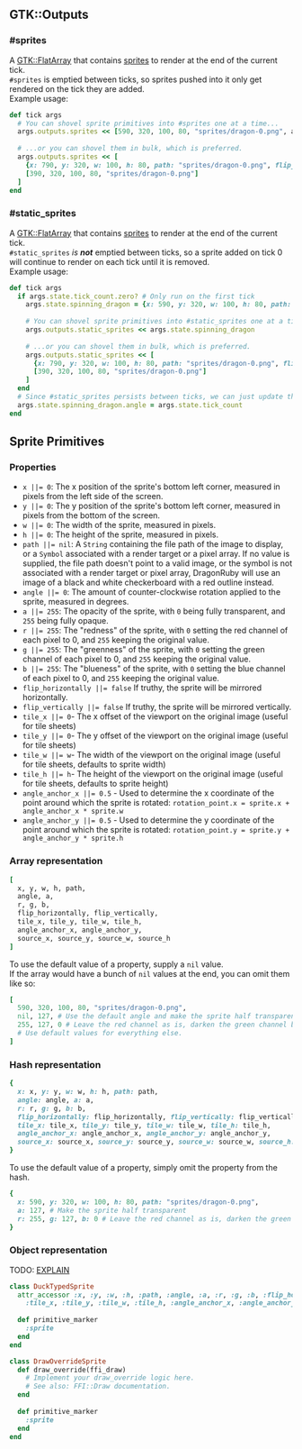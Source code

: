 ## GTK::Outputs
### #sprites
A [GTK::FlatArray](#TODO_LINK_TO_API_DOCS) that contains [sprites](#sprite-primitives) to render at the end of the current tick.  
`#sprites` is emptied between ticks, so sprites pushed into it only get rendered on the tick they are added.  
Example usage:
```rb
def tick args
  # You can shovel sprite primitives into #sprites one at a time...
  args.outputs.sprites << [590, 320, 100, 80, "sprites/dragon-0.png", args.state.tick_count]
  
  # ...or you can shovel them in bulk, which is preferred.
  args.outputs.sprites << [
    {x: 790, y: 320, w: 100, h: 80, path: "sprites/dragon-0.png", flip_horizontally: true},
    [390, 320, 100, 80, "sprites/dragon-0.png"]
  ]
end
```
### #static_sprites
A [GTK::FlatArray](#TODO_LINK_TO_API_DOCS) that contains [sprites](#sprite-primitives) to render at the end of the current tick.  
`#static_sprites` *is **not*** emptied between ticks, so a sprite added on tick 0 will continue to render on each tick until it is removed.  
Example usage:
```rb
def tick args
  if args.state.tick_count.zero? # Only run on the first tick
    args.state.spinning_dragon = {x: 590, y: 320, w: 100, h: 80, path: "sprites/dragon-0.png", angle: 0}
    
    # You can shovel sprite primitives into #static_sprites one at a time...
    args.outputs.static_sprites << args.state.spinning_dragon
    
    # ...or you can shovel them in bulk, which is preferred.
    args.outputs.static_sprites << [
      {x: 790, y: 320, w: 100, h: 80, path: "sprites/dragon-0.png", flip_horizontally: true},
      [390, 320, 100, 80, "sprites/dragon-0.png"]
    ]
  end
  # Since #static_sprites persists between ticks, we can just update the sprite's angle property to make the dragon spin.
  args.state.spinning_dragon.angle = args.state.tick_count
end
```

## Sprite Primitives
### Properties
 * `x ||= 0`: The x position of the sprite's bottom left corner, measured in pixels from the left side of the screen.
 * `y ||= 0`: The y position of the sprite's bottom left corner, measured in pixels from the bottom of the screen.
 * `w ||= 0`: The width of the sprite, measured in pixels.
 * `h ||= 0`: The height of the sprite, measured in pixels.
 * `path ||= nil`: A `String` containing the file path of the image to display, or a `Symbol` associated with a render target or a pixel array. 
 If no value is supplied, the file path doesn't point to a valid image, or the symbol is not associated with a render target or pixel array, 
 DragonRuby will use an image of a black and white checkerboard with a red outline instead.
 * `angle ||= 0`: The amount of counter-clockwise rotation applied to the sprite, measured in degrees.
 * `a ||= 255`: The opacity of the sprite, with `0` being fully transparent, and `255` being fully opaque.
 * `r ||= 255`: The "redness" of the sprite, with `0` setting the red channel of each pixel to 0, and `255` keeping the original value.
 * `g ||= 255`: The "greenness" of the sprite, with `0` setting the green channel of each pixel to 0, and `255` keeping the original value.
 * `b ||= 255`: The "blueness" of the sprite, with `0` setting the blue channel of each pixel to 0, and `255` keeping the original value.
 * `flip_horizontally ||= false` If truthy, the sprite will be mirrored horizontally.
 * `flip_vertically ||= false` If truthy, the sprite will be mirrored vertically.
 * `tile_x ||= 0`- The x offset of the viewport on the original image (useful for tile sheets)
 * `tile_y ||= 0`- The y offset of the viewport on the original image (useful for tile sheets)
 * `tile_w ||= w`- The width of the viewport on the original image (useful for tile sheets, defaults to sprite width)
 * `tile_h ||= h`- The height of the viewport on the original image (useful for tile sheets, defaults to sprite height)
 * `angle_anchor_x ||= 0.5` - Used to determine the x coordinate of the point around which the sprite is rotated: `rotation_point.x = sprite.x + angle_anchor_x * sprite.w`
 * `angle_anchor_y ||= 0.5` - Used to determine the y coordinate of the point around which the sprite is rotated: `rotation_point.y = sprite.y + angle_anchor_y * sprite.h`

### Array representation
```rb
[
  x, y, w, h, path, 
  angle, a, 
  r, g, b,
  flip_horizontally, flip_vertically, 
  tile_x, tile_y, tile_w, tile_h,
  angle_anchor_x, angle_anchor_y, 
  source_x, source_y, source_w, source_h
]
```  
To use the default value of a property, supply a `nil` value.    
If the array would have a bunch of `nil` values at the end, you can omit them like so:
```rb
[
  590, 320, 100, 80, "sprites/dragon-0.png",
  nil, 127, # Use the default angle and make the sprite half transparent.
  255, 127, 0 # Leave the red channel as is, darken the green channel by half, and set the blue channel to 0
  # Use default values for everything else.
]
```

### Hash representation
```rb
{
  x: x, y: y, w: w, h: h, path: path,
  angle: angle, a: a, 
  r: r, g: g, b: b,
  flip_horizontally: flip_horizontally, flip_vertically: flip_vertically, 
  tile_x: tile_x, tile_y: tile_y, tile_w: tile_w, tile_h: tile_h,
  angle_anchor_x: angle_anchor_x, angle_anchor_y: angle_anchor_y, 
  source_x: source_x, source_y: source_y, source_w: source_w, source_h: source_h
}
```  
To use the default value of a property, simply omit the property from the hash.
```rb
{
  x: 590, y: 320, w: 100, h: 80, path: "sprites/dragon-0.png",
  a: 127, # Make the sprite half transparent
  r: 255, g: 127, b: 0 # Leave the red channel as is, darken the green channel by half, and set the blue channel to 0
}
```

### Object representation
TODO: [EXPLAIN](https://www.youtube.com/watch?v=JYqjcHYTQgQ)
```rb
class DuckTypedSprite
  attr_accessor :x, :y, :w, :h, :path, :angle, :a, :r, :g, :b, :flip_horizontally, :flip_vertically, 
    :tile_x, :tile_y, :tile_w, :tile_h, :angle_anchor_x, :angle_anchor_y, :source_x, :source_y, :source_w, :source_h
  
  def primitive_marker
    :sprite
  end
end

class DrawOverrideSprite
  def draw_override(ffi_draw)
    # Implement your draw_override logic here. 
    # See also: FFI::Draw documentation.
  end
  
  def primitive_marker
    :sprite
  end
end
```
